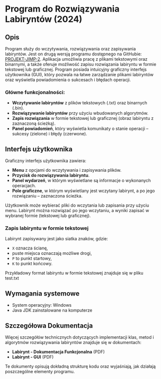 # Program do Rozwiązywania Labiryntów (2024)

## Opis

Program służy do wczytywania, rozwiązywania oraz zapisywania labiryntów. Jest on drugą wersją programu dostępnego na GitHubie: [PROJEKT-JIMP-2](https://github.com/bciupak/PROJEKT-JIMP-2). Aplikacja umożliwia pracę z plikami tekstowymi oraz binarnymi, a także oferuje możliwość zapisu rozwiązania labiryntu w formie tekstowej lub graficznej. Program posiada intuicyjny graficzny interfejs użytkownika (GUI), który pozwala na łatwe zarządzanie plikami labiryntów oraz wyświetla powiadomienia o sukcesach i błędach operacji.

### Główne funkcjonalności:

- **Wczytywanie labiryntów** z plików tekstowych (.txt) oraz binarnych (.bin).
- **Rozwiązywanie labiryntów** przy użyciu wbudowanych algorytmów.
- **Zapis rozwiązania** w formie tekstowej lub graficznej (obraz labiryntu z zaznaczoną ścieżką).
- **Panel powiadomień**, który wyświetla komunikaty o stanie operacji – sukcesy (zielone) i błędy (czerwone).

## Interfejs użytkownika

Graficzny interfejs użytkownika zawiera:

- **Menu** z opcjami do wczytywania i zapisywania plików.
- **Przycisk do rozwiązywania labiryntu**.
- **Panel wydarzeń**, w którym wyświetlane są informacje o wykonanych operacjach.
- **Pole graficzne**, w którym wyświetlany jest wczytany labirynt, a po jego rozwiązaniu – zaznaczona ścieżka.

Użytkownik może wybierać pliki do wczytania lub zapisania przy użyciu menu. Labirynt można rozwiązać po jego wczytaniu, a wyniki zapisać w wybranej formie (tekstowej lub graficznej).

### Zapis labiryntu w formie tekstowej

Labirynt zapisywany jest jako siatka znaków, gdzie:
- `X` oznacza ścianę,
- puste miejsca oznaczają możliwe drogi,
- `P` to punkt startowy,
- `K` to punkt końcowy.

Przykładowy format labiryntu w formie tekstowej znajduje się w pliku test.txt

## Wymagania systemowe

- System operacyjny: Windows
- Java JDK zainstalowane na komputerze

## Szczegółowa Dokumentacja

Więcej szczegółów technicznych dotyczących implementacji klas, metod i algorytmów rozwiązywania labiryntów znajduje się w dokumentach:
- **Labirynt - Dokumentacja Funkcjonalna** (PDF)
- **Labirynt - GUI** (PDF)

Te dokumenty opisują dokładną strukturę kodu oraz wyjaśniają, jak działają poszczególne elementy programu.
